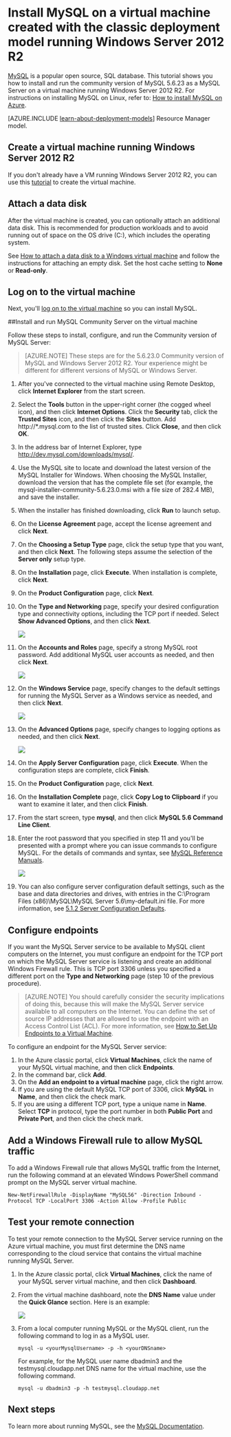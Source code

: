<properties
	pageTitle="Create a VM running MySQL | Microsoft Azure"
	description="Create an Azure virtual machine running Windows Server 2012 R2 and the MySQL database using the classic deployment model."
	services="virtual-machines-windows"
	documentationCenter=""
	authors="cynthn"
	manager="timlt"
	editor="tysonn"
	tags="azure-service-management"/>

<tags
	ms.service="virtual-machines-windows"
	ms.date="04/15/2016"
	wacn.date=""/>


# Install MySQL on a virtual machine created with the classic deployment model running Windows Server 2012 R2

[MySQL](http://www.mysql.com) is a popular open source, SQL database. This tutorial shows you how to install and run the community version of MySQL 5.6.23 as a MySQL Server on a virtual machine running Windows Server 2012 R2. For instructions on installing MySQL on Linux, refer to: [How to install MySQL on Azure](/documentation/articles/virtual-machines-linux-mysql-install/).

[AZURE.INCLUDE [learn-about-deployment-models](../includes/learn-about-deployment-models-classic-include.md)] Resource Manager model.

## Create a virtual machine running Windows Server 2012 R2

If you don't already have a VM running Windows Server 2012 R2, you can use this [tutorial](/documentation/articles/virtual-machines-windows-classic-tutorial/) to create the virtual machine. 

## Attach a data disk

After the virtual machine is created, you can optionally attach an additional data disk. This is recommended for production workloads and to avoid running out of space on the OS drive (C:), which  includes the operating system.

See [How to attach a data disk to a Windows virtual machine](/documentation/articles/virtual-machines-windows-classic-attach-disk/) and follow the instructions for attaching an empty disk. Set the host cache setting to **None** or **Read-only**.

## Log on to the virtual machine

Next, you'll [log on to the virtual machine](/documentation/articles/virtual-machines-windows-classic-connect-logon/) so you can install MySQL.

##Install and run MySQL Community Server on the virtual machine

Follow these steps to install, configure, and run the Community version of MySQL Server:

> [AZURE.NOTE] These steps are for the 5.6.23.0 Community version of MySQL and Windows Server 2012 R2. Your experience might be different for different versions of MySQL or Windows Server.

1.	After you've connected to the virtual machine using Remote Desktop, click **Internet Explorer** from the start screen.
2.	Select the **Tools** button in the upper-right corner (the cogged wheel icon), and then click **Internet Options**. Click the **Security** tab, click the **Trusted Sites** icon, and then click the **Sites** button. Add http://*.mysql.com to the list of trusted sites. Click **Close**, and then click **OK**.
3.	In the address bar of Internet Explorer, type http://dev.mysql.com/downloads/mysql/.
4.	Use the MySQL site to locate and download the latest version of the MySQL Installer for Windows. When choosing the MySQL Installer, download the version that has the complete file set (for example, the mysql-installer-community-5.6.23.0.msi with a file size of 282.4 MB), and save the installer.
5.	When the installer has finished downloading, click **Run** to launch setup.
6.	On the **License Agreement** page, accept the license agreement and click **Next**.
7.	On the **Choosing a Setup Type** page, click the setup type that you want, and then click **Next**. The following steps assume the selection of the **Server only** setup type.
8.	On the **Installation** page, click **Execute**. When installation is complete, click **Next**.
9.	On the **Product Configuration** page, click **Next**.
10.	On the **Type and Networking** page, specify your desired configuration type and connectivity options, including the TCP port if needed. Select **Show Advanced Options**, and then click **Next**.

	![](./media/virtual-machines-windows-classic-mysql-2008r2/MySQL_TypeNetworking.png)

11.	On the **Accounts and Roles** page, specify a strong MySQL root password. Add additional MySQL user accounts as needed, and then click **Next**.

	![](./media/virtual-machines-windows-classic-mysql-2008r2/MySQL_AccountsRoles_Filled.png)

12.	On the **Windows Service** page, specify changes to the default settings for running the MySQL Server as a Windows service as needed, and then click **Next**.

	![](./media/virtual-machines-windows-classic-mysql-2008r2/MySQL_WindowsService.png)

13.	On the **Advanced Options** page, specify changes to logging options as needed, and then click **Next**.

	![](./media/virtual-machines-windows-classic-mysql-2008r2/MySQL_AdvOptions.png)

14.	On the **Apply Server Configuration** page, click **Execute**. When the configuration steps are complete, click **Finish**.
15.	On the **Product Configuration** page, click **Next**.
16.	On the **Installation Complete** page, click **Copy Log to Clipboard** if you want to examine it later, and then click **Finish**.
17.	From the start screen, type **mysql**, and then click **MySQL 5.6 Command Line Client**.
18.	Enter the root password that you specified in step 11 and you'll be presented with a prompt where you can issue commands to configure MySQL. For the details of commands and syntax, see [MySQL Reference Manuals](http://dev.mysql.com/doc/refman/5.6/en/server-configuration-defaults.html).

	![](./media/virtual-machines-windows-classic-mysql-2008r2/MySQL_CommandPrompt.png)

19.	You can also configure server configuration default settings, such as the base and data directories and drives, with entries in the C:\Program Files (x86)\MySQL\MySQL Server 5.6\my-default.ini file. For more information, see [5.1.2 Server Configuration Defaults](http://dev.mysql.com/doc/refman/5.6/en/server-configuration-defaults.html).

## Configure endpoints

If you want the MySQL Server service to be available to MySQL client computers on the Internet, you must configure an endpoint for the TCP port on which the MySQL Server service is listening and create an additional Windows Firewall rule. This is TCP port 3306 unless you specified a different port on the **Type and Networking** page (step 10 of the previous procedure).


> [AZURE.NOTE] You should carefully consider the security implications of doing this, because this will make the MySQL Server service available to all computers on the Internet. You can define the set of source IP addresses that are allowed to use the endpoint with an Access Control List (ACL). For more information, see [How to Set Up Endpoints to a Virtual Machine](/documentation/articles/virtual-machines-windows-classic-setup-endpoints/).


To configure an endpoint for the MySQL Server service:

1.	In the Azure classic portal, click **Virtual Machines**, click the name of your MySQL virtual machine, and then click **Endpoints**.
2.	In the command bar, click **Add**.
3.	On the **Add an endpoint to a virtual machine** page, click the right arrow.
4.	If you are using the default MySQL TCP port of 3306, click **MySQL** in **Name**, and then click the check mark.
5.	If you are using a different TCP port, type a unique name in **Name**. Select **TCP** in protocol, type the port number in both **Public Port** and **Private Port**, and then click the check mark.

## Add a Windows Firewall rule to allow MySQL traffic

To add a Windows Firewall rule that allows MySQL traffic from the Internet, run the following command at an elevated Windows PowerShell command prompt on the MySQL server virtual machine.

	New-NetFirewallRule -DisplayName "MySQL56" -Direction Inbound -Protocol TCP -LocalPort 3306 -Action Allow -Profile Public


	
## Test your remote connection


To test your remote connection to the MySQL Server service running on the Azure virtual machine, you must first determine the DNS name corresponding to the cloud service that contains the virtual machine running MySQL Server.

1.	In the Azure classic portal, click **Virtual Machines**, click the name of your MySQL server virtual machine, and then click **Dashboard**.
2.	From the virtual machine dashboard, note the **DNS Name** value under the **Quick Glance** section. Here is an example:

	![](./media/virtual-machines-windows-classic-mysql-2008r2/MySQL_DNSName.png)

3.	From a local computer running MySQL or the MySQL client, run the following command to log in as a MySQL user.

		mysql -u <yourMysqlUsername> -p -h <yourDNSname>

	For example, for the MySQL user name dbadmin3 and the testmysql.cloudapp.net DNS name for the virtual machine, use the following command.

		mysql -u dbadmin3 -p -h testmysql.cloudapp.net


## Next steps

To learn more about running MySQL, see the [MySQL Documentation](http://dev.mysql.com/doc/).
